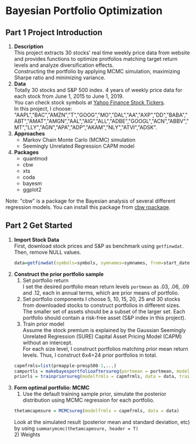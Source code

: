 # Bayesian Portfolio Optimization
## Part 1 Project Introduction  
1. **Description**  
    This project extracts 30 stocks' real time weekly price data from website and provides functions to optimize protfolios matching target return levels and analyze diversification effects.  
    Constructing the portfolio by applying MCMC simulation, maximizing Sharpe ratio and minimizing variance.  
2. **Data**  
    Totally 30 stocks and S&P 500 index. 4 years of weekly price data for each stock from June 1, 2015 to June 1, 2019.  
    You can check stock symbols at [Yahoo Finance Stock Tickers](https://investexcel.net/all-yahoo-finance-stock-tickers/).  
    In this project, I choose: "AAPL","BAC","AMZN","T","GOOG","MO","DAL","AA","AXP","DD","BABA","ABT","AMAT","AMGN","AAL","AIG","ALL","ADBE","GOOGL","ACN","ABBV","MT","LLY","AGN","APA","ADP","AKAM","NLY","ATVI","ADSK".  
3. **Approaches**  
    - Markov Chain Monte Carlo (MCMC) simulation
    - Seemingly Unrelated Regression CAPM model
4. **Packages**  
    - quantmod
    - cbw
    - xts
    - coda
    - bayesm
    - ggplot2  
    
Note: "cbw" is a package for the Bayesian analysis of several different regression models. You can install this package from [cbw rpackage](https://apps.olin.wustl.edu/faculty/chib/rpackages/cbw/).  
## Part 2 Get Started
1. **Import Stock Data**  
    First, download stock prices and S&P as benchmark using `getfinwdat`. Then, remove NULL values. 
    ```r
    data=getfinwdat(symbols=symbols, symnames=symnames, from=start_date, to=end_date)
    ```
2. **Construct the prior portfolio sample**    
    1) Set portfolio return  
    I set the desired portfolio mean return levels `portmean` as .03, .06, .09 and .12, each in annual terms, which are prior means of portfolio.  
    2) Set portfolio components
    I choose 5, 10, 15, 20, 25 and 30 stocks from downloaded stocks to construct portfolios in different sizes. The smaller set of assets should be a subset of the larger set. Each portfolio should contain a risk-free asset (S&P index in this project). 
    3) Train prior model  
    Assume the stock premium is explained by the Gaussian Seemingly Unrelated Regression (SURE) Capital Asset Pricing Model (CAPM) without an intercept.  
    For each size level, I construct portfolios matching prior mean return levels. Thus, I construct 6x4=24 prior portfolios in total.  
    ```r
    capmfrmls=list(prmapple~prmsp500-1,...)
    camportls = makebayesportfolioaftersureg(portmean = portmean, modelfrmls = capmfrmls, data = data)
    priorls = trainpriorsureg(modelfrmls = capmfrmls, data = data, trainpct = .15)
    ```
3. **Form optimal portfolio: MCMC**  
    1) Use the default training sample prior, simulate the posterior distribution using MCMC regression for each portfolio.  
    ```r
    thetamcapmsure = MCMCsureg(modelfrmls = capmfrmls, data = data)
    ```  
    Look at the simulated result (posterior mean and standard deviation, etc) by using `summarymcmc(thetamcapmsure, header = T)`  
    2) Weights
